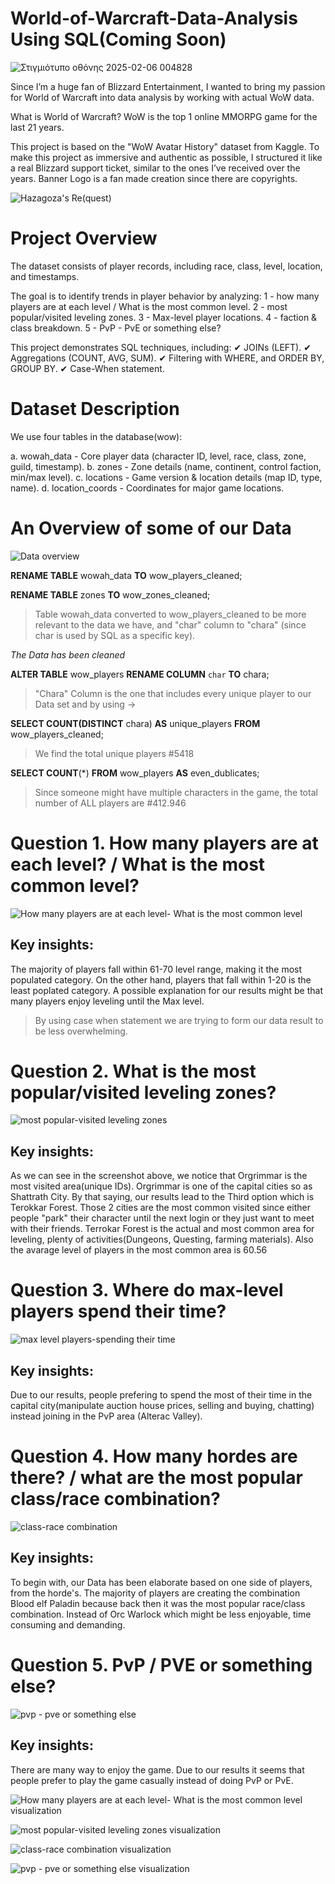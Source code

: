 # World-of-Warcraft-Data-Analysis Using SQL(Coming Soon)
![Στιγμιότυπο οθόνης 2025-02-06 004828](https://github.com/user-attachments/assets/43b6c76e-01f1-4503-86b3-d17b815e2efa)

Since I’m a huge fan of Blizzard Entertainment, I wanted to bring my passion for World of Warcraft into data analysis by working with actual WoW data.

What is World of Warcraft? WoW is the top 1 online MMORPG game for the last 21 years. 

This project is based on the "WoW Avatar History" dataset from Kaggle.
To make this project as immersive and authentic as possible, I structured it like a real Blizzard support ticket, similar to the ones I’ve received over the years.
Banner Logo is a fan made creation since there are copyrights.

![Hazagoza's Re(quest)](https://github.com/user-attachments/assets/bdd72537-b5ee-4787-be64-94cecfe7e13d)


# Project Overview
The dataset consists of player records, including race, class, level, location, and timestamps.

The goal is to identify trends in player behavior by analyzing:
1 - how many players are at each level / What is the most common level.
2 - most popular/visited leveling zones.
3 - Max-level player locations.
4 - faction & class breakdown.
5 - PvP - PvE or something else?

This project demonstrates SQL techniques, including:
✔ JOINs (LEFT).
✔ Aggregations (COUNT, AVG, SUM).
✔ Filtering with WHERE, and ORDER BY, GROUP BY.
✔ Case-When statement.

# Dataset Description
We use four tables in the database(wow):

a. wowah_data - Core player data (character ID, level, race, class, zone, guild, timestamp).
b. zones - Zone details (name, continent, control faction, min/max level).
c. locations - Game version & location details (map ID, type, name).
d. location_coords - Coordinates for major game locations.

# An Overview of some of our Data

![Data overview](https://github.com/user-attachments/assets/4746a0c2-5e9e-4566-a15e-af2f20cf9822)

__RENAME TABLE__ wowah_data __TO__ wow_players_cleaned;

__RENAME TABLE__ zones __TO__ wow_zones_cleaned;

>Table wowah_data converted to wow_players_cleaned to be more relevant to the data we have, and "char" column to "chara" (since char is used by SQL as a specific key).

*The Data has been cleaned*

__ALTER TABLE__ wow_players 
__RENAME COLUMN__ `char` __TO__ chara;

>"Chara" Column is the one that includes every unique player to our Data set and by using ->

__SELECT COUNT(DISTINCT__ chara) __AS__ unique_players
__FROM__ wow_players_cleaned;

>We find the total unique players #5418

__SELECT COUNT__(*) __FROM__ wow_players __AS__ even_dublicates;

>Since someone might have multiple characters in the game, the total number of ALL players are #412.946

# Question 1.	How many players are at each level? / What is the most common level?

![How many players are at each level- What is the most common level](https://github.com/user-attachments/assets/5ea9f038-58e1-4ea8-87fc-7c5fc8f51cdf)


Key insights: 
-
The majority of players fall within 61-70 level range, making it the most populated category.
On the other hand, players that fall within 1-20 is the least poplated category.
A possible explanation for our results might be that many players enjoy leveling until the Max level.
>By using case when statement we are trying to form our data result to be less overwhelming.

# Question 2. What is the most popular/visited leveling zones?

![most popular-visited leveling zones](https://github.com/user-attachments/assets/8dff320a-6f2d-4b92-be56-76eeffea362b)

Key insights:
-
As we can see in the screenshot above, we notice that Orgrimmar is the most visited area(unique IDs). Orgrimmar is one of the capital cities so as Shattrath City. By that saying, our results lead to the Third option which is Terokkar Forest.
Those 2 cities are the most common visited since either people "park" their character until the next login or they just want to meet with their friends. Terrokar Forest is the actual and most common area for leveling, plenty of activities(Dungeons, Questing, farming materials). Also the avarage level of players in the most common area is 60.56

# Question 3. Where do max-level players spend their time?

![max level players-spending their time](https://github.com/user-attachments/assets/b00134b8-7873-473b-b9ef-b5a66c8b63ab)

Key insights:
-
Due to our results, people prefering to spend the most of their time in the capital city(manipulate auction house prices, selling and buying, chatting) instead joining in the PvP area (Alterac Valley).

# Question 4. How many hordes are there? / what are the most popular class/race combination?

![class-race combination](https://github.com/user-attachments/assets/1215572f-342d-4f00-a023-ab3c2592cb34)


Key insights:
-
To begin with, our Data has been elaborate based on one side of players, from the horde's. The majority of players are creating the combination Blood elf Paladin because back then it was the most popular race/class combination. Instead of Orc Warlock which might be less enjoyable, time consuming and demanding.

# Question 5. PvP / PVE or something else?

![pvp - pve or something else](https://github.com/user-attachments/assets/842ba2a4-99ba-4d24-961d-0a09a9e3312f)



Key insights:
-
There are many way to enjoy the game. Due to our results it seems that people prefer to play the game casually instead of doing PvP or PvE.


![How many players are at each level- What is the most common level visualization](https://github.com/user-attachments/assets/e260f68c-0d9f-46e3-8f58-b9e98edb093d)


![most popular-visited leveling zones visualization](https://github.com/user-attachments/assets/fcc7b29c-46b2-4086-8796-e92bce28d731)




![class-race combination visualization](https://github.com/user-attachments/assets/5badccb3-3b79-437a-9701-de2d0d416d8f)


![pvp - pve or something else visualization](https://github.com/user-attachments/assets/58ab1c22-e864-4031-919a-439627197a35)
